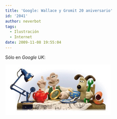 ```yaml
---
title: 'Google: Wallace y Gromit 20 aniversario'
id: '2041'
author: neverbot
tags:
  - Ilustración
  - Internet
date: 2009-11-08 19:55:04
---
```


Sólo en _Google UK_:

![200911081954.jpg](./google-wallace-y-gromit-20-aniversario/200911081954.jpg)